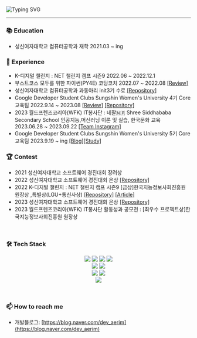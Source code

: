 <!-- 자기소개 시작 -->

<div>
<br>



![Typing SVG](https://readme-typing-svg.herokuapp.com?font=Indie+Flower&color=000000&size=30&center=true&lines=Hello+World+!&nbsp;+I'm+Ae+Rim+˙ᵕ˙+&nbsp;)
</div>

* * *

<!-- 자기소개 끝 -->

<!-- 교육사항 시작 -->

### **📚**  Education

- 성신여자대학교 컴퓨터공학과 재학 2021.03 ~ ing <br>

### **🙌**  Experience
- K-디지털 챌린지 : NET 챌린지 캠프 시즌9 2022.06 ~ 2022.12.1<br>
- 부스트코스 모두를 위한 파이썬(PY4E) 코딩코치 2022.07 ~ 2022.08  [[Review]](https://blog.naver.com/dev_aerim/222963528282)<br>
- 성신여자대학교 컴퓨터공학과 과동아리 init3기 수료 [[Repository]](https://github.com/WakeMeUpPlz/WakeMeUpPlzServer)<br>
- Google Developer Student Clubs Sungshin Women's University 4기 Core 교육팀 2022.9.14 ~ 2023.08  [[Review]](https://blog.naver.com/dev_aerim/223134685517) [[Repository]](https://github.com/OldEdu)<br>
- 2023 월드프렌즈코리아(WFK) IT봉사단 : 네팔🇳🇵 Shree Siddhababa Secondary School 인공지능,머신러닝 이론 및 실습, 한국문화 교육 <br> 2023.06.28 ~ 2023.09.22 [[Team Instagram]](https://www.instagram.com/it__sathi/)
- Google Developer Student Clubs Sungshin Women's University 5기 Core 교육팀 2023.9.19 ~ ing  [[Blog]](https://gdsc-sungshin.tistory.com/)[[Study]](https://github.com/aerim-choi/spring_study)

<!-- 교육사항 끝 -->
<!-- 수상 시작 -->


### 🏆 Contest 

- 2021 성신여자대학교 소프트웨어 경진대회 장려상
- 2022 성신여자대학교 소프트웨어 경진대회 은상 [[Repository]](https://github.com/aerim-choi/SHOWBOOK)
- 2022 K-디지털 챌린지 : NET 챌린지 캠프 시즌9 [금상]한국지능정보사회진흥원 원장상 ,특별상(LGU+통신사상) [[Repository]](https://github.com/NetChallenge-masking/Whipping) [[Article]](https://www.etnews.com/20221201000166)
- 2023 성신여자대학교 소프트웨어 경진대회 은상 [[Repository]](https://github.com/UniUnity-sungshin/UniUnity)
- 2023 월드프렌즈코리아(WFK) IT봉사단 활동성과 공모전 : [최우수 프로젝트상]한국지능정보사회진흥원 원장상 

<!-- 교육사항 끝 -->
<!-- 기술스택 시작 -->
<br>

<div align='left'><h3><b>🛠 Tech Stack </b></h3>
<center><img src="https://img.shields.io/badge/JAVA-007396?style=flat-square&logo=java&logoColor=white">
<img src="https://img.shields.io/badge/Kotlin-7F52FF?style=flat-square&logo=Kotlin&logoColor=white">
<img src="https://img.shields.io/badge/c++-00599C?style=flat-square&logo=c%2B%2B&logoColor=white"/>
<img src="https://img.shields.io/badge/-Python-3776AB?style=flat-square&logo=Python&logoColor=white"/>
<br>

<img src="https://img.shields.io/badge/javascript-F7DF1E?style=flat-square&logo=javascript&logoColor=black"> 
<img src="https://img.shields.io/badge/Express-000000?style=flat-square&logo=Express&logoColor=white"/>
<br>
<img src="https://img.shields.io/badge/Firebase-FFCA28?style=flat-square&logo=firebase&logoColor=black"/>
<img src="https://img.shields.io/badge/MySQL-4479A1?style=flat-square&logo=MySQL&logoColor=white"/>
<br>
<img src="https://img.shields.io/badge/Android Studio-DDC84?style=flat-square&logo=Android Studio&logoColor=white"/></a>
</p>
</div>

<!-- 연락처 시작 -->
<br>

### 📫 How to reach me

<!-- - 링크드인: https://www.linkedin.com/in/moonhy7 -->

- 개발블로그: [https://blog.naver.com/dev_aerim](https://blog.naver.com/dev_aerim)
  <!-- 연락처 끝 -->

</br>
      
